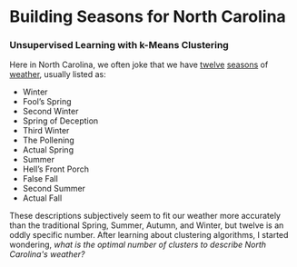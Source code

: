 # Building Seasons for North Carolina
### Unsupervised Learning with k-Means Clustering

Here in North Carolina, we often joke that we have [twelve](https://www.reddit.com/r/Charlotte/comments/fuw1bo/the_12_season_of_north_carolina/) [seasons](https://twitter.com/durhamnc/status/1217887940417814529?lang=en) of [weather](https://twitter.com/durhamnc/status/1302644512951619584?lang=en), usually listed as:

- Winter
- Fool’s Spring
- Second Winter
- Spring of Deception
- Third Winter
- The Pollening
- Actual Spring
- Summer
- Hell’s Front Porch
- False Fall
- Second Summer
- Actual Fall

These descriptions subjectively seem to fit our weather more accurately than the traditional Spring, Summer, Autumn, and Winter, but twelve is an oddly specific number. After learning about clustering algorithms, I started wondering, *what is the optimal number of clusters to describe North Carolina's weather?*



